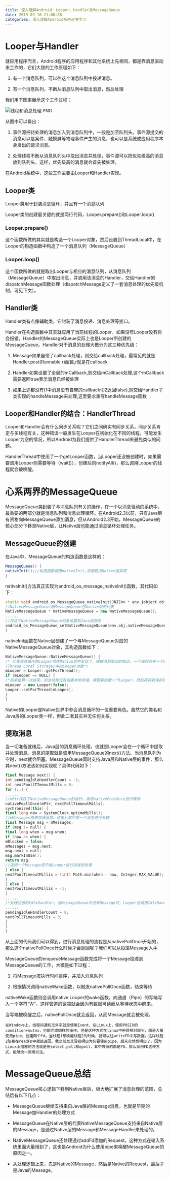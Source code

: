 ```yaml
---
title: 深入理解Android：Looper、Handler及MessageQueue
date: 2019-09-16 21:00:38
categories: 深入理解Android系列丛书学习
---
```


# Looper与Handler

就应用程序而言，Android程序的应用程序和其他系统上先相同，都是靠消息驱动来工作的，它们大致的工作原理如下：

1. 有一个消息队列，可以往这个消息队列中投递消息。

2. 有一个消息队列，不断从消息队列中取出消息，然后处理

我们用下图来展示这个工作过程：

![线程和消息处理.PNG](https://i.loli.net/2019/09/16/rV2hZpR1Lv3A9OJ.png)

从图中可以看出：

1. 事件源把待处理的消息加入到消息队列中，一般是加至队列头。事件源提交的消息可以是案件、触摸屏等物理事件产生的消息，也可以是系统或应用程序本身发出的请求消息。

2. 处理线程不断从消息队列头中取出消息并处理，事件源可以把优先级高的消息放到队列头，这样，优先级高的消息就会首先被处理。

在Android系统中，这些工作主要由Looper和Handler实现。

## Looper类

Looper类用于封装消息循环，并且有一个消息队列

Looper类的创建最关键的就是两行代码，Looper.prepare()和Looper.loop()

### Looper.prepare()

这个函数所做的其实就是构造一个Looper对象，然后设置到ThreadLocal中，在Looper的构造函数中构造了一个消息队列（MessageQueue）

### Looper.loop()

这个函数所做的就是取出Looper与相应的消息队列，从消息队列（MessageQueue）中取出消息，并调用该消息的Handler，交给Handler的dispatchMessage函数处理（dispatchMessage定义了一套消息处理的优先级机制，可见下文）。

## Handler类

Handler类有点像辅助类，它封装了消息投递、消息处理等接口。

Handler在构造函数中其实就应用了当前线程的Looper，如果没有Looper没有将会报错，Handler的MessageQueue实际上也是Looper所创建的MessageQueue。Handler对于消息的处理大概分为这三种优先级：

1. Message如果自带了callback处理，则交给callback处理，最常见的就是Handler.post(Runnable r)函数,r就是在callback

2. Handler如果设置了全局的mCallback,则交给mCallback处理,这个mCallback需要返回true表示消息已经被处理

3. 如果上述都没有(1中消息没有自带的callback切2返回false),则交给Handler子类实现的handleMessage来处理,这里要求重写handleMessage函数

## Looper和Handler的结合：HandlerThread

Looper和Handler会有什么同步关系呢？它们之间确实有同步关系，同步关系肯定与多线程有关，这种错误一般发生在Looper在初始化在不同的线程，可能发生Looper为空的情况，所以Android为我们提供了HandlerThread来避免类似的问题。

HandlerThread中使用了一个getLooper函数，当Looper还没被创建时，如果需要调用Looper则需要等待（wait()），创建后则notifyAll()，那么调用Looper的线程就会被唤醒。

# 心系两界的MessageQueue

MessageQueue类封装了与消息队列有关的操作，在一个以消息驱动的系统中，最重要的两部分就是消息队列和消息处理循环。在Android2.3以前，只有Java层有资格向MessageQueue添加消息，但从Android2.3开始，MessageQueue的核心部分下移至Native层，让Native层也能通过消息循环处理任务。

## MessageQueue的创建

在Java中，MessageQueue的构造函数是这样的：

```java
MessageQueue() {
nativeInit();//构造函数调用nativeInit,该函数由Native层实现
}
```

nativeInit()方法真正实现为android_os_message_nativeInit()函数，其代码如下：

```cpp
static void android_os_MessageQueue_nativeInit(JNIEnv * env,jobject obj) {
//NativeMessageQueue是MessageQueue在Native层的代表
NativeMessageQueue * nativeMessageQueue = new NativeMessageQueue();
......
//将这个NativeMessageQueue对象设置到Java层保存
android_os_MessageQueue_setNativeMessageQueue(env,obj,nativeMessageQueue);
}
```

nativeInit函数在Native层创建了一个与MessageQueue对应的NativeMessageQueue对象，其构造函数如下：

```cpp
NativeMessageQueue::NativeMessageQueue() {
/* 代表消息循环的Looper也在Native层中呈现了，根据消息驱动的知识，一个线程会有一个Looper来处理消息队列中的消息。下面一行的调用就是取得保存在线程本地存储空间
(Thread Local Storage)中的Looper对象*/
mLooper = Looper::getForThread();
if (mLooper == NULL) {
/*如果是第一次进来，则该线程没有设置本地存储，需要新创建一个Looper，然后再将其保存到TLS中，这是很常见的一种以线程为单位的单例模式*/
mLooper = new Looper(false);
Looper::setForThread(mLooper);
}
}
```

Native的Looper是Native世界中参会消息循坏的一位重要角色。虽然它的类名和Java层的Looper类一样，但此二者其实并无任何关系。

## 提取消息

当一切准备就绪后，Java层的消息循环处理，也就是Looper会在一个循环中提取并处理消息。消息的提取就是调用MessageQueue的next()方法。当消息队列为空时，next就会阻塞。MessageQueue同时支持Java层和Native层的事件，那么其next()方法该如何实现呢？具体代码如下：

```cpp
final Message next() {
int pendingIdleHandlerCount = -1;
int nextPoollTImeoutMills = 0;
for (;;) {
......
//mPtr保存了NativeMessageQueue的指针，调用nativePoolOnce进行等待
nativePoollOnce(mPtr, nextPollTimeoutMills);
sychronized(this) {
final long now = SystemClock.uptimeMills();
//mMessages用来存储消息，这里从其中取一个消息进行处理
final Message msg = mMessages;
if (msg != null) {
final long when = msg.when;
if (now >= when) {
mBlocked = false;
mMessages = msg.next;
msg.next = null;
msg.markInUse();
return msg;
//返回一个Message用于给Looper进行派发和处理
} else {
nextPoolTimeoutMillis = (int) Math.min(when - now, Integer.MAX_VALUE);
}
} else {
nextPoolTimeoutMillis = -1;
}
......
/*处理注册的IdleHandler，当MessageQueue中没有Message时，Looper会调用IdleHandler做一些工作，例如垃圾回收等*/
......
pendingIdleHandlerCount = 0;
nextPollTimeoutMills = 0;
}
}
}
```

从上面的代码我们可以得到，进行消息处理的流程是从nativePollOnce开始的，那么这个nativePollOnce什么时候才会返回呢？我们可以从投递Message入手


MessageQueue的enqueueMessage函数完成将一个Message投递到MessageQueue的工作，大概是如下过程：

1. 将Message按执行时间排序，并加入消息队列

2. 根据情况调用nativeWake函数，以触发nativePollOnce函数，结束等待

nativeWake函数则会调用native Looper的wake函数，向通道（Pipe）的写端写入一个字符“W”，这样管道的读端就会因为有数据可读而从等待状态中醒来。

当写端被唤醒之后，nativePollOnce就会返回，从而Message就会被处理。

```
在Windows上，线程间通知无外乎就是使用Event，在Linux上，使用POSIX的condition+mutex，也能完成同样的操作，但是这种方式在linux中用得相对较少，而是大量使用pipe，创建两个fd。当线程1想唤醒线程2的时候，就可以往writeFD中写数据，这样线程2阻塞在readFD中就能返回。我之前及其没搞明白为何要使用pipe，后来突然想明白了。因为Linux上阻塞的方法就是用select,poll和epoll，其中等待的都是FD，那么采用FD这种方式，能够统一调用方法。 
```

# MessageQueue总结

MessageQueue核心逻辑下移到Native层后，极大地扩展了消息处理的范围，总结后有以下几点：

* MessageQueue继续支持来自Java层的Message消息，也就是早期的Message加Handler的处理方式

* MessageQueue在Native层的代表NativeMessageQueue支持来自Native层的Message，是通过Native层的Message和MessageHandler来处理的。

* NativeMessageQueue还处理通过addFd添加的Request。这种方式在输入系统里面大量用到了，这也是Android为什么使用pipe来唤醒MessageQueue的原因之一。

* 从处理逻辑上来，先是Native的Message，然后是Native的Request，最后才是Java的Message。




